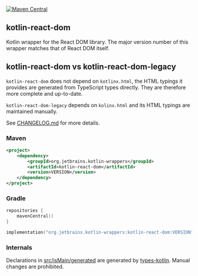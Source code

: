 [![Maven Central](https://img.shields.io/maven-central/v/org.jetbrains.kotlin-wrappers/kotlin-react-dom)](https://mvnrepository.com/artifact/org.jetbrains.kotlin-wrappers/kotlin-react-dom)

## kotlin-react-dom

Kotlin wrapper for the React DOM library. The major version number of this wrapper matches that of React DOM itself.

## kotlin-react-dom vs kotlin-react-dom-legacy

`kotlin-react-dom` does not depend on `kotlinx.html`, the HTML typings it provides are generated from TypeScript types
directly. They are therefore more complete and up-to-date.

`kotlin-react-dom-legacy` depends on `kolinx.html` and its HTML typings are maintained manually.

See [CHANGELOG.md](../CHANGELOG.md#pre282) for more details.

### Maven

```xml
<project>
    <dependency>
        <groupId>org.jetbrains.kotlin-wrappers</groupId>
        <artifactId>kotlin-react-dom</artifactId>
        <version>VERSION</version>
    </dependency>
</project>
```

### Gradle

```kotlin
repositories {
    mavenCentral()
}

implementation("org.jetbrains.kotlin-wrappers:kotlin-react-dom:VERSION")
```

### Internals

Declarations in [src/jsMain/generated](./src/jsMain/generated) are generated by [types-kotlin](https://github.com/karakum-team/types-kotlin). Manual changes are prohibited.
